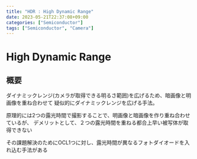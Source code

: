 ```yaml
---
title: "HDR : High Dynamic Range"
date: 2023-05-21T22:37:08+09:00
categories: ["Semiconductor"]
tags: ["Semiconductor", "Camera"]
---
```

# High Dynamic Range

## 概要

ダイナミックレンジ(カメラが取得できる明るさ範囲)を広げるため、暗画像と明画像を重ね合わせて
疑似的にダイナミックレンジを広げる手法。

原理的には2つの露光時間で撮影することで、明画像と暗画像を作り重ね合わせているが、
デメリットとして、２つの露光時間を重ねる都合上早い被写体が取得できない

その課題解決のためにOCL1つに対し、露光時間が異なるフォトダイオードを入れ込む手法がある